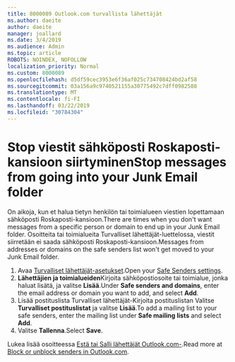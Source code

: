 ```yaml
---
title: 8000089 Outlook.com turvallista lähettäjät
ms.author: daeite
author: daeite
manager: joallard
ms.date: 3/4/2019
ms.audience: Admin
ms.topic: article
ROBOTS: NOINDEX, NOFOLLOW
localization_priority: Normal
ms.custom: 8000089
ms.openlocfilehash: d5df59cec3953e6f36af025c734708424bd2af58
ms.sourcegitcommit: 03a156a9c9740521155a30775492c7dff0982588
ms.translationtype: MT
ms.contentlocale: fi-FI
ms.lasthandoff: 03/22/2019
ms.locfileid: "30784304"
---
```

# <a name="stop-messages-from-going-into-your-junk-email-folder"></a><span data-ttu-id="8b04a-102">Stop viestit sähköposti Roskaposti-kansioon siirtyminen</span><span class="sxs-lookup"><span data-stu-id="8b04a-102">Stop messages from going into your Junk Email folder</span></span>

<span data-ttu-id="8b04a-103">On aikoja, kun et halua tietyn henkilön tai toimialueen viestien lopettamaan sähköposti Roskaposti-kansioon.</span><span class="sxs-lookup"><span data-stu-id="8b04a-103">There are times when you don't want messages from a specific person or domain to end up in your Junk Email folder.</span></span> <span data-ttu-id="8b04a-104">Osoitteita tai toimialueita Turvalliset lähettäjät-luettelossa, viestit siirretään ei saada sähköposti Roskaposti-kansioon.</span><span class="sxs-lookup"><span data-stu-id="8b04a-104">Messages from addresses or domains on the safe senders list won't get moved to your Junk Email folder.</span></span>

1. <span data-ttu-id="8b04a-105">Avaa [Turvalliset lähettäjät-asetukset](https://go.microsoft.com/fwlink/?linkid=2035804).</span><span class="sxs-lookup"><span data-stu-id="8b04a-105">Open your [Safe Senders settings](https://go.microsoft.com/fwlink/?linkid=2035804).</span></span>
2. <span data-ttu-id="8b04a-106">**Lähettäjien ja toimialueiden**Kirjoita sähköpostiosoite tai toimialue, jonka haluat lisätä, ja valitse **Lisää**.</span><span class="sxs-lookup"><span data-stu-id="8b04a-106">Under **Safe senders and domains**, enter the email address or domain you want to add, and select **Add**.</span></span>
3. <span data-ttu-id="8b04a-107">Lisää postituslista Turvalliset lähettäjät-Kirjoita postituslistan Valitse **Turvalliset postituslistat** ja valitse **Lisää**.</span><span class="sxs-lookup"><span data-stu-id="8b04a-107">To add a mailing list to your safe senders, enter the mailing list under **Safe mailing lists** and select **Add**.</span></span>
4. <span data-ttu-id="8b04a-108">Valitse **Tallenna**.</span><span class="sxs-lookup"><span data-stu-id="8b04a-108">Select **Save**.</span></span>

<span data-ttu-id="8b04a-109">Lukea lisää osoitteessa [Estä tai Salli lähettäjät Outlook.com-](https://support.office.com/article/afba1c94-77bb-4f50-8b85-057cf52f4d5e).</span><span class="sxs-lookup"><span data-stu-id="8b04a-109">Read more at [Block or unblock senders in Outlook.com](https://support.office.com/article/afba1c94-77bb-4f50-8b85-057cf52f4d5e).</span></span>